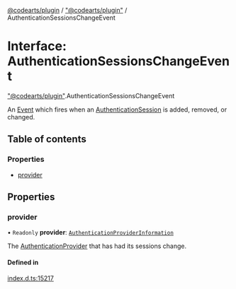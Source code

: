 [@codearts/plugin](../README.md) / ["@codearts/plugin"](../modules/_codearts_plugin_.md) / AuthenticationSessionsChangeEvent

# Interface: AuthenticationSessionsChangeEvent

["@codearts/plugin"](../modules/_codearts_plugin_.md).AuthenticationSessionsChangeEvent

An [Event](codearts_plugin_.Event.md) which fires when an [AuthenticationSession](codearts_plugin_.AuthenticationSession.md) is added, removed, or changed.

## Table of contents

### Properties

- [provider](codearts_plugin_.AuthenticationSessionsChangeEvent.md#provider)

## Properties

### provider

• `Readonly` **provider**: [`AuthenticationProviderInformation`](codearts_plugin_.AuthenticationProviderInformation.md)

The [AuthenticationProvider](codearts_plugin_.AuthenticationProvider.md) that has had its sessions change.

#### Defined in

[index.d.ts:15217](https://github.com/huaweicloud/cloudide-plugin-api/blob/a055dd0/index.d.ts#L15217)
